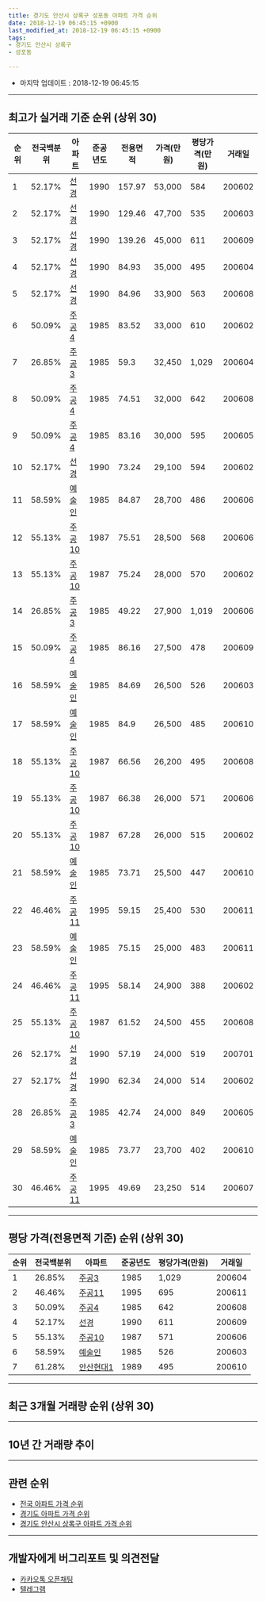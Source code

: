 ```yaml
---
title: 경기도 안산시 상록구 성포동 아파트 가격 순위
date: 2018-12-19 06:45:15 +0900
last_modified_at: 2018-12-19 06:45:15 +0900
tags:
- 경기도 안산시 상록구
- 성포동

---
```


* 마지막 업데이트 : 2018-12-19 06:45:15

---

## 최고가 실거래 기준 순위 (상위 30)


|순위|전국백분위|아파트|준공년도|전용면적|가격(만원)|평당가격(만원)|거래일|
|---|---|---|---|---|---|---|---|
|1|52.17%|[선경](https://search.naver.com/search.naver?query=%EA%B2%BD%EA%B8%B0%EB%8F%84+%EC%95%88%EC%82%B0%EC%8B%9C+%EC%83%81%EB%A1%9D%EA%B5%AC+%EC%84%B1%ED%8F%AC%EB%8F%99+%EC%84%A0%EA%B2%BD)|1990|157.97|53,000|584|200602|
|2|52.17%|[선경](https://search.naver.com/search.naver?query=%EA%B2%BD%EA%B8%B0%EB%8F%84+%EC%95%88%EC%82%B0%EC%8B%9C+%EC%83%81%EB%A1%9D%EA%B5%AC+%EC%84%B1%ED%8F%AC%EB%8F%99+%EC%84%A0%EA%B2%BD)|1990|129.46|47,700|535|200603|
|3|52.17%|[선경](https://search.naver.com/search.naver?query=%EA%B2%BD%EA%B8%B0%EB%8F%84+%EC%95%88%EC%82%B0%EC%8B%9C+%EC%83%81%EB%A1%9D%EA%B5%AC+%EC%84%B1%ED%8F%AC%EB%8F%99+%EC%84%A0%EA%B2%BD)|1990|139.26|45,000|611|200609|
|4|52.17%|[선경](https://search.naver.com/search.naver?query=%EA%B2%BD%EA%B8%B0%EB%8F%84+%EC%95%88%EC%82%B0%EC%8B%9C+%EC%83%81%EB%A1%9D%EA%B5%AC+%EC%84%B1%ED%8F%AC%EB%8F%99+%EC%84%A0%EA%B2%BD)|1990|84.93|35,000|495|200604|
|5|52.17%|[선경](https://search.naver.com/search.naver?query=%EA%B2%BD%EA%B8%B0%EB%8F%84+%EC%95%88%EC%82%B0%EC%8B%9C+%EC%83%81%EB%A1%9D%EA%B5%AC+%EC%84%B1%ED%8F%AC%EB%8F%99+%EC%84%A0%EA%B2%BD)|1990|84.96|33,900|563|200608|
|6|50.09%|[주공4](https://search.naver.com/search.naver?query=%EA%B2%BD%EA%B8%B0%EB%8F%84+%EC%95%88%EC%82%B0%EC%8B%9C+%EC%83%81%EB%A1%9D%EA%B5%AC+%EC%84%B1%ED%8F%AC%EB%8F%99+%EC%A3%BC%EA%B3%B54)|1985|83.52|33,000|610|200602|
|7|26.85%|[주공3](https://search.naver.com/search.naver?query=%EA%B2%BD%EA%B8%B0%EB%8F%84+%EC%95%88%EC%82%B0%EC%8B%9C+%EC%83%81%EB%A1%9D%EA%B5%AC+%EC%84%B1%ED%8F%AC%EB%8F%99+%EC%A3%BC%EA%B3%B53)|1985|59.3|32,450|1,029|200604|
|8|50.09%|[주공4](https://search.naver.com/search.naver?query=%EA%B2%BD%EA%B8%B0%EB%8F%84+%EC%95%88%EC%82%B0%EC%8B%9C+%EC%83%81%EB%A1%9D%EA%B5%AC+%EC%84%B1%ED%8F%AC%EB%8F%99+%EC%A3%BC%EA%B3%B54)|1985|74.51|32,000|642|200608|
|9|50.09%|[주공4](https://search.naver.com/search.naver?query=%EA%B2%BD%EA%B8%B0%EB%8F%84+%EC%95%88%EC%82%B0%EC%8B%9C+%EC%83%81%EB%A1%9D%EA%B5%AC+%EC%84%B1%ED%8F%AC%EB%8F%99+%EC%A3%BC%EA%B3%B54)|1985|83.16|30,000|595|200605|
|10|52.17%|[선경](https://search.naver.com/search.naver?query=%EA%B2%BD%EA%B8%B0%EB%8F%84+%EC%95%88%EC%82%B0%EC%8B%9C+%EC%83%81%EB%A1%9D%EA%B5%AC+%EC%84%B1%ED%8F%AC%EB%8F%99+%EC%84%A0%EA%B2%BD)|1990|73.24|29,100|594|200602|
|11|58.59%|[예술인](https://search.naver.com/search.naver?query=%EA%B2%BD%EA%B8%B0%EB%8F%84+%EC%95%88%EC%82%B0%EC%8B%9C+%EC%83%81%EB%A1%9D%EA%B5%AC+%EC%84%B1%ED%8F%AC%EB%8F%99+%EC%98%88%EC%88%A0%EC%9D%B8)|1985|84.87|28,700|486|200606|
|12|55.13%|[주공10](https://search.naver.com/search.naver?query=%EA%B2%BD%EA%B8%B0%EB%8F%84+%EC%95%88%EC%82%B0%EC%8B%9C+%EC%83%81%EB%A1%9D%EA%B5%AC+%EC%84%B1%ED%8F%AC%EB%8F%99+%EC%A3%BC%EA%B3%B510)|1987|75.51|28,500|568|200606|
|13|55.13%|[주공10](https://search.naver.com/search.naver?query=%EA%B2%BD%EA%B8%B0%EB%8F%84+%EC%95%88%EC%82%B0%EC%8B%9C+%EC%83%81%EB%A1%9D%EA%B5%AC+%EC%84%B1%ED%8F%AC%EB%8F%99+%EC%A3%BC%EA%B3%B510)|1987|75.24|28,000|570|200602|
|14|26.85%|[주공3](https://search.naver.com/search.naver?query=%EA%B2%BD%EA%B8%B0%EB%8F%84+%EC%95%88%EC%82%B0%EC%8B%9C+%EC%83%81%EB%A1%9D%EA%B5%AC+%EC%84%B1%ED%8F%AC%EB%8F%99+%EC%A3%BC%EA%B3%B53)|1985|49.22|27,900|1,019|200606|
|15|50.09%|[주공4](https://search.naver.com/search.naver?query=%EA%B2%BD%EA%B8%B0%EB%8F%84+%EC%95%88%EC%82%B0%EC%8B%9C+%EC%83%81%EB%A1%9D%EA%B5%AC+%EC%84%B1%ED%8F%AC%EB%8F%99+%EC%A3%BC%EA%B3%B54)|1985|86.16|27,500|478|200609|
|16|58.59%|[예술인](https://search.naver.com/search.naver?query=%EA%B2%BD%EA%B8%B0%EB%8F%84+%EC%95%88%EC%82%B0%EC%8B%9C+%EC%83%81%EB%A1%9D%EA%B5%AC+%EC%84%B1%ED%8F%AC%EB%8F%99+%EC%98%88%EC%88%A0%EC%9D%B8)|1985|84.69|26,500|526|200603|
|17|58.59%|[예술인](https://search.naver.com/search.naver?query=%EA%B2%BD%EA%B8%B0%EB%8F%84+%EC%95%88%EC%82%B0%EC%8B%9C+%EC%83%81%EB%A1%9D%EA%B5%AC+%EC%84%B1%ED%8F%AC%EB%8F%99+%EC%98%88%EC%88%A0%EC%9D%B8)|1985|84.9|26,500|485|200610|
|18|55.13%|[주공10](https://search.naver.com/search.naver?query=%EA%B2%BD%EA%B8%B0%EB%8F%84+%EC%95%88%EC%82%B0%EC%8B%9C+%EC%83%81%EB%A1%9D%EA%B5%AC+%EC%84%B1%ED%8F%AC%EB%8F%99+%EC%A3%BC%EA%B3%B510)|1987|66.56|26,200|495|200608|
|19|55.13%|[주공10](https://search.naver.com/search.naver?query=%EA%B2%BD%EA%B8%B0%EB%8F%84+%EC%95%88%EC%82%B0%EC%8B%9C+%EC%83%81%EB%A1%9D%EA%B5%AC+%EC%84%B1%ED%8F%AC%EB%8F%99+%EC%A3%BC%EA%B3%B510)|1987|66.38|26,000|571|200606|
|20|55.13%|[주공10](https://search.naver.com/search.naver?query=%EA%B2%BD%EA%B8%B0%EB%8F%84+%EC%95%88%EC%82%B0%EC%8B%9C+%EC%83%81%EB%A1%9D%EA%B5%AC+%EC%84%B1%ED%8F%AC%EB%8F%99+%EC%A3%BC%EA%B3%B510)|1987|67.28|26,000|515|200602|
|21|58.59%|[예술인](https://search.naver.com/search.naver?query=%EA%B2%BD%EA%B8%B0%EB%8F%84+%EC%95%88%EC%82%B0%EC%8B%9C+%EC%83%81%EB%A1%9D%EA%B5%AC+%EC%84%B1%ED%8F%AC%EB%8F%99+%EC%98%88%EC%88%A0%EC%9D%B8)|1985|73.71|25,500|447|200610|
|22|46.46%|[주공11](https://search.naver.com/search.naver?query=%EA%B2%BD%EA%B8%B0%EB%8F%84+%EC%95%88%EC%82%B0%EC%8B%9C+%EC%83%81%EB%A1%9D%EA%B5%AC+%EC%84%B1%ED%8F%AC%EB%8F%99+%EC%A3%BC%EA%B3%B511)|1995|59.15|25,400|530|200611|
|23|58.59%|[예술인](https://search.naver.com/search.naver?query=%EA%B2%BD%EA%B8%B0%EB%8F%84+%EC%95%88%EC%82%B0%EC%8B%9C+%EC%83%81%EB%A1%9D%EA%B5%AC+%EC%84%B1%ED%8F%AC%EB%8F%99+%EC%98%88%EC%88%A0%EC%9D%B8)|1985|75.15|25,000|483|200611|
|24|46.46%|[주공11](https://search.naver.com/search.naver?query=%EA%B2%BD%EA%B8%B0%EB%8F%84+%EC%95%88%EC%82%B0%EC%8B%9C+%EC%83%81%EB%A1%9D%EA%B5%AC+%EC%84%B1%ED%8F%AC%EB%8F%99+%EC%A3%BC%EA%B3%B511)|1995|58.14|24,900|388|200602|
|25|55.13%|[주공10](https://search.naver.com/search.naver?query=%EA%B2%BD%EA%B8%B0%EB%8F%84+%EC%95%88%EC%82%B0%EC%8B%9C+%EC%83%81%EB%A1%9D%EA%B5%AC+%EC%84%B1%ED%8F%AC%EB%8F%99+%EC%A3%BC%EA%B3%B510)|1987|61.52|24,500|455|200608|
|26|52.17%|[선경](https://search.naver.com/search.naver?query=%EA%B2%BD%EA%B8%B0%EB%8F%84+%EC%95%88%EC%82%B0%EC%8B%9C+%EC%83%81%EB%A1%9D%EA%B5%AC+%EC%84%B1%ED%8F%AC%EB%8F%99+%EC%84%A0%EA%B2%BD)|1990|57.19|24,000|519|200701|
|27|52.17%|[선경](https://search.naver.com/search.naver?query=%EA%B2%BD%EA%B8%B0%EB%8F%84+%EC%95%88%EC%82%B0%EC%8B%9C+%EC%83%81%EB%A1%9D%EA%B5%AC+%EC%84%B1%ED%8F%AC%EB%8F%99+%EC%84%A0%EA%B2%BD)|1990|62.34|24,000|514|200602|
|28|26.85%|[주공3](https://search.naver.com/search.naver?query=%EA%B2%BD%EA%B8%B0%EB%8F%84+%EC%95%88%EC%82%B0%EC%8B%9C+%EC%83%81%EB%A1%9D%EA%B5%AC+%EC%84%B1%ED%8F%AC%EB%8F%99+%EC%A3%BC%EA%B3%B53)|1985|42.74|24,000|849|200605|
|29|58.59%|[예술인](https://search.naver.com/search.naver?query=%EA%B2%BD%EA%B8%B0%EB%8F%84+%EC%95%88%EC%82%B0%EC%8B%9C+%EC%83%81%EB%A1%9D%EA%B5%AC+%EC%84%B1%ED%8F%AC%EB%8F%99+%EC%98%88%EC%88%A0%EC%9D%B8)|1985|73.77|23,700|402|200610|
|30|46.46%|[주공11](https://search.naver.com/search.naver?query=%EA%B2%BD%EA%B8%B0%EB%8F%84+%EC%95%88%EC%82%B0%EC%8B%9C+%EC%83%81%EB%A1%9D%EA%B5%AC+%EC%84%B1%ED%8F%AC%EB%8F%99+%EC%A3%BC%EA%B3%B511)|1995|49.69|23,250|514|200607|


---

## 평당 가격(전용면적 기준) 순위 (상위 30)


|순위|전국백분위|아파트|준공년도|평당가격(만원)|거래일|
|---|---|---|---|---|---|
|1|26.85%|[주공3](https://search.naver.com/search.naver?query=%EA%B2%BD%EA%B8%B0%EB%8F%84+%EC%95%88%EC%82%B0%EC%8B%9C+%EC%83%81%EB%A1%9D%EA%B5%AC+%EC%84%B1%ED%8F%AC%EB%8F%99+%EC%A3%BC%EA%B3%B53)|1985|1,029|200604|
|2|46.46%|[주공11](https://search.naver.com/search.naver?query=%EA%B2%BD%EA%B8%B0%EB%8F%84+%EC%95%88%EC%82%B0%EC%8B%9C+%EC%83%81%EB%A1%9D%EA%B5%AC+%EC%84%B1%ED%8F%AC%EB%8F%99+%EC%A3%BC%EA%B3%B511)|1995|695|200611|
|3|50.09%|[주공4](https://search.naver.com/search.naver?query=%EA%B2%BD%EA%B8%B0%EB%8F%84+%EC%95%88%EC%82%B0%EC%8B%9C+%EC%83%81%EB%A1%9D%EA%B5%AC+%EC%84%B1%ED%8F%AC%EB%8F%99+%EC%A3%BC%EA%B3%B54)|1985|642|200608|
|4|52.17%|[선경](https://search.naver.com/search.naver?query=%EA%B2%BD%EA%B8%B0%EB%8F%84+%EC%95%88%EC%82%B0%EC%8B%9C+%EC%83%81%EB%A1%9D%EA%B5%AC+%EC%84%B1%ED%8F%AC%EB%8F%99+%EC%84%A0%EA%B2%BD)|1990|611|200609|
|5|55.13%|[주공10](https://search.naver.com/search.naver?query=%EA%B2%BD%EA%B8%B0%EB%8F%84+%EC%95%88%EC%82%B0%EC%8B%9C+%EC%83%81%EB%A1%9D%EA%B5%AC+%EC%84%B1%ED%8F%AC%EB%8F%99+%EC%A3%BC%EA%B3%B510)|1987|571|200606|
|6|58.59%|[예술인](https://search.naver.com/search.naver?query=%EA%B2%BD%EA%B8%B0%EB%8F%84+%EC%95%88%EC%82%B0%EC%8B%9C+%EC%83%81%EB%A1%9D%EA%B5%AC+%EC%84%B1%ED%8F%AC%EB%8F%99+%EC%98%88%EC%88%A0%EC%9D%B8)|1985|526|200603|
|7|61.28%|[안산현대1](https://search.naver.com/search.naver?query=%EA%B2%BD%EA%B8%B0%EB%8F%84+%EC%95%88%EC%82%B0%EC%8B%9C+%EC%83%81%EB%A1%9D%EA%B5%AC+%EC%84%B1%ED%8F%AC%EB%8F%99+%EC%95%88%EC%82%B0%ED%98%84%EB%8C%801)|1989|495|200610|


---

## 최근 3개월 거래량 순위 (상위 30)


<div style="width:100%;">
    <canvas id="deal_count_ranking" height="250"></canvas>
</div>


<script>
new Chart(document.getElementById("deal_count_ranking"), {
    type: 'horizontalBar',
    data: {
        labels: ['주공10', '주공11', '선경', '주공4', '예술인', '안산현대1'],
        datasets: [{
            label: '실거래 수',
            data: [17, 16, 14, 12, 8, 6],
            borderColor: "rgba(255, 0, 128, 1)",
            backgroundColor: "rgba(255, 0, 128, 0.5)",
            fill: false,
        }]
    },
    options: {
        responsive: true,
        title: {
            display: true,
            text: '최근 3개월 거래량 순위'
        },
        tooltips: {
            mode: 'index',
            intersect: false,
            callbacks: {
                title: function(tooltipItems, data) {
                    return "실거래 수:";
                },
                label: function(tooltipItem, data) {
                    return data.labels[tooltipItem.index] + ": " + tooltipItem.xLabel;
                }
            }
        },
        hover: {
            mode: 'nearest',
            intersect: true
        },
        scales: {
            xAxes: [{
                display: true,
                scaleLabel: {
                    display: true,
                    labelString: '실거래 수'
                },
                ticks: {
                    suggestedMin: 0,
                }
            }],
            yAxes: [{
                display: true,
                ticks: {
                    autoSkip: false,
                    callback: function(value, index, values) {
                        if (value.length > 15)
                            return value.substr(0, 13) + "...";
                        else
                            return value;
                    }
                },
                scaleLabel: {
                    display: false,
                }
            }]
        }
    }
});

</script>


---

## 10년 간 거래량 추이


<div style="width:100%;">
    <canvas id="deal_progress" height="250"></canvas>
</div>

<script>
new Chart(document.getElementById("deal_progress"), {
    type: 'line',
    data: {
        labels: ['200812','200901','200902','200903','200904','200905','200906','200907','200908','200909','200910','200911','200912','201001','201002','201003','201004','201005','201006','201007','201008','201009','201010','201011','201012','201101','201102','201103','201104','201105','201106','201107','201108','201109','201110','201111','201112','201201','201202','201203','201204','201205','201206','201207','201208','201209','201210','201211','201212','201301','201302','201303','201304','201305','201306','201307','201308','201309','201310','201311','201312','201401','201402','201403','201404','201405','201406','201407','201408','201409','201410','201411','201412','201501','201502','201503','201504','201505','201506','201507','201508','201509','201510','201511','201512','201601','201602','201603','201604','201605','201606','201607','201608','201609','201610','201611','201612','201701','201702','201703','201704','201705','201706','201707','201708','201709','201710','201711','201712','201801','201802','201803','201804','201805','201806','201807','201808','201809','201810','201811','201812'],
        datasets: [{
            label: '실거래 수',
            pointRadius: 1,
            data: [5, 14, 23, 27, 50, 69, 57, 71, 99, 67, 39, 94, 45, 40, 35, 29, 12, 12, 13, 24, 13, 20, 37, 41, 46, 36, 53, 40, 23, 34, 44, 36, 41, 44, 44, 31, 23, 27, 45, 34, 33, 27, 30, 17, 35, 32, 40, 26, 18, 27, 30, 59, 51, 48, 41, 31, 36, 28, 58, 27, 36, 39, 51, 59, 27, 35, 31, 44, 85, 100, 56, 51, 44, 86, 71, 124, 84, 65, 43, 45, 86, 51, 50, 37, 13, 10, 15, 37, 29, 22, 28, 36, 25, 29, 38, 30, 23, 19, 18, 30, 25, 39, 53, 45, 37, 30, 27, 19, 21, 25, 17, 33, 23, 24, 28, 20, 47, 36, 49, 22, 2],
            borderColor: "rgba(255, 201, 14, 1)",
            backgroundColor: "rgba(255, 201, 14, 0.5)",
            fill: true,
        }]
    },
    options: {
        responsive: true,
        title: {
            display: true,
            text: '10년간 거래량 추이'
        },
        tooltips: {
            mode: 'index',
            intersect: false,
        },
        hover: {
            mode: 'nearest',
            intersect: true
        },
        scales: {
            xAxes: [{
                display: true,
                scaleLabel: {
                    display: true,
                    labelString: '년/월'
                }
            }],
            yAxes: [{
                display: true,
                ticks: {
                    suggestedMin: 0,
                },
                scaleLabel: {
                    display: true,
                    labelString: '실거래 수'
                }
            }]
        }
    }
});

</script>


---

## 관련 순위

- [전국 아파트 가격 순위](https://inasie.github.io/apt-ranking/전국)
- [경기도 아파트 가격 순위](https://inasie.github.io/apt-ranking/경기도)
- [경기도 안산시 상록구 아파트 가격 순위](https://inasie.github.io/apt-ranking/경기도-안산시-상록구)


---

## 개발자에게 버그리포트 및 의견전달

- [카카오톡 오픈채팅](https://open.kakao.com/o/gLJUAP4)
- [텔레그램](https://t.me/inasie)

